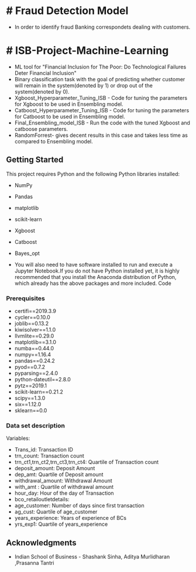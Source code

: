 
# # Fraud Detection Model
* In order to identify fraud Banking correspondets dealing with customers.

# # ISB-Project-Machine-Learning

* ML tool for "Financial Inclusion for The Poor: Do Technological Failures Deter Financial Inclusion"
* Binary classification task with the goal of predicting whether customer will remain in the system(denoted by 1) or drop out of the system(denoted by 0).
* Xgboost_Hyperparameter_Tuning_ISB - Code for tuning the parameters for Xgboost to be used in Ensembling model.
* Catboost_Hyperparameter_Tuning_ISB - Code for tuning the parameters for Catboost to be used in Ensembling model.
* Final_Ensembling_model_ISB - Run the code with the tuned Xgboost and catboose parameters.
* RandomForrest- gives decent results in this case and takes less time as compared to Ensembling model.


## Getting Started
This project requires Python and the following Python libraries installed:
* NumPy
*	Pandas
*	matplotlib
*	scikit-learn
*	Xgboost
*	Catboost
*	Bayes_opt

* You will also need to have software installed to run and execute a Jupyter Notebook.If you do not have Python installed yet, it is highly recommended that you install the Anaconda distribution of Python, which already has the above packages and more included.
Code

### Prerequisites
* certifi==2019.3.9
* cycler==0.10.0
* joblib==0.13.2
* kiwisolver==1.1.0
* llvmlite==0.29.0
* matplotlib==3.1.0
* numba==0.44.0
* numpy==1.16.4
* pandas==0.24.2
* pyod==0.7.2
* pyparsing==2.4.0
* python-dateutil==2.8.0
* pytz==2019.1
* scikit-learn==0.21.2
* scipy==1.3.0
* six==1.12.0
* sklearn==0.0


### Data set description

Variables:
* Trans_id: Transaction ID 
* trn_count: Transaction count 
* trn_ct1,trn_ct2,trn_ct3,trn_ct4: Quartile of Transaction count
* deposit_amount: Deposit Amount
* dep_amt: Quartile of Deposit amount
* withdrawal_amount: Withdrawal Amount 
* with_amt : Quartile of withdrawal amount
* hour_day: Hour of the day of Transaction
* bco_retailoutletdetails: 
* age_customer: Number of days since first transaction
* ag_cust: Quartile of age_customer
* years_experience: Years of experience of BCs
* yrs_exp1: Quartile of years_experience


## Acknowledgments

* Indian School of Business - Shashank Sinha, Aditya Murlidharan ,Prasanna Tantri
